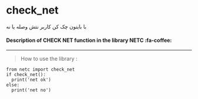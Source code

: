 # check_net
با بایتون چک کن کاربر نتش وصله یا نه

#### Description of **CHECK NET** function in the library **NETC** :fa-coffee:

------------

> How to use the library :

    from netc import check_net
    if check_net():
      print('net ok')
    else:
      print('net no')
